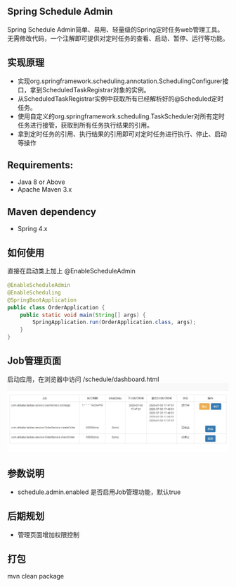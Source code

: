 ## Spring Schedule Admin
Spring Schedule Admin简单、易用、轻量级的Spring定时任务web管理工具。无需修改代码，一个注解即可提供对定时任务的查看、启动、暂停、运行等功能。

## 实现原理
- 实现org.springframework.scheduling.annotation.SchedulingConfigurer接口，拿到ScheduledTaskRegistrar对象的实例。
- 从ScheduledTaskRegistrar实例中获取所有已经解析好的@Scheduled定时任务。
- 使用自定义的org.springframework.scheduling.TaskScheduler对所有定时任务进行接管，获取到所有任务执行结果的引用。
- 拿到定时任务的引用、执行结果的引用即可对定时任务进行执行、停止、启动等操作

## Requirements:
* Java 8 or Above
* Apache Maven 3.x

## Maven dependency
* Spring 4.x

## 如何使用
直接在启动类上加上 @EnableScheduleAdmin
```java
@EnableScheduleAdmin
@EnableScheduling
@SpringBootApplication
public class OrderApplication {
    public static void main(String[] args) {
        SpringApplication.run(OrderApplication.class, args);
    }
}
```

## Job管理页面
启动应用，在浏览器中访问 /schedule/dashboard.html
![Job管理页面](doc/pic/job.jpg)

## 参数说明
- schedule.admin.enabled  是否启用Job管理功能，默认true

## 后期规划
- 管理页面增加权限控制

## 打包
mvn clean package